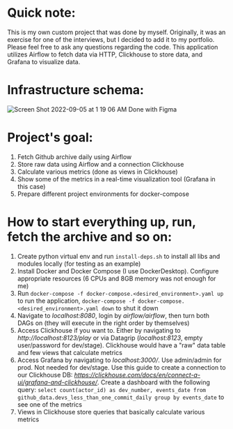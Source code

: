 # Quick note:
This is my own custom project that was done by myself. Originally, it was an exercise for one of the interviews, but I decided to add it to my portfolio. Please feel free to ask any questions regarding the code.
This application utilizes Airflow to fetch data via HTTP, Clickhouse to store data, and Grafana to visualize data.

# Infrastructure schema: 

![Screen Shot 2022-09-05 at 1 19 06 AM](https://user-images.githubusercontent.com/49573287/188335583-495f8749-a1e9-424f-b0d4-7bd9e9d34fd9.png)
Done with Figma

# Project's goal:
1. Fetch Github archive daily using Airflow
2. Store raw data using Airflow and a connection Clickhouse
3. Calculate various metrics (done as views in Clickhouse)
4. Show some of the metrics in a real-time visualization tool (Grafana in this case)
5. Prepare different project environments for docker-compose

# How to start everything up, run, fetch the archive and so on:

1. Create python virtual env and run `install-deps.sh` to install all libs and modules locally (for testing as an example)
2. Install Docker and Docker Compose (I use DockerDesktop). Configure appropriate resources (6 CPUs and 8GB memory was not enough for me)
3. Run `docker-compose -f docker-compose.<desired_environment>.yaml up` to run the application, `docker-compose -f docker-compose.<desired_environment>.yaml down` to shut it down
4. Navigate to *localhost:8080*, login by *airflow/airflow*, then turn both DAGs on (they will execute in the right order by themselves)
5. Access Clickhouse if you want to. Either by navigating to *http://localhost:8123/play* or via Datagrip (*localhost:8123*, empty user/password for dev/stage). Clickhouse would have a "raw" data table and few views that calculate metrics
6. Access Grafana by navigating to *localhost:3000/*. Use admin/admin for prod. Not needed for dev/stage. Use this guide to create a connection to our Clickhouse DB: _https://clickhouse.com/docs/en/connect-a-ui/grafana-and-clickhouse/_. Create a dashboard with the following query:
`select count(actor_id) as dev_number, events_date from github_data.devs_less_than_one_commit_daily
group by events_date` to see one of the metrics
8. Views in Clickhouse store queries that basically calculate various metrics
